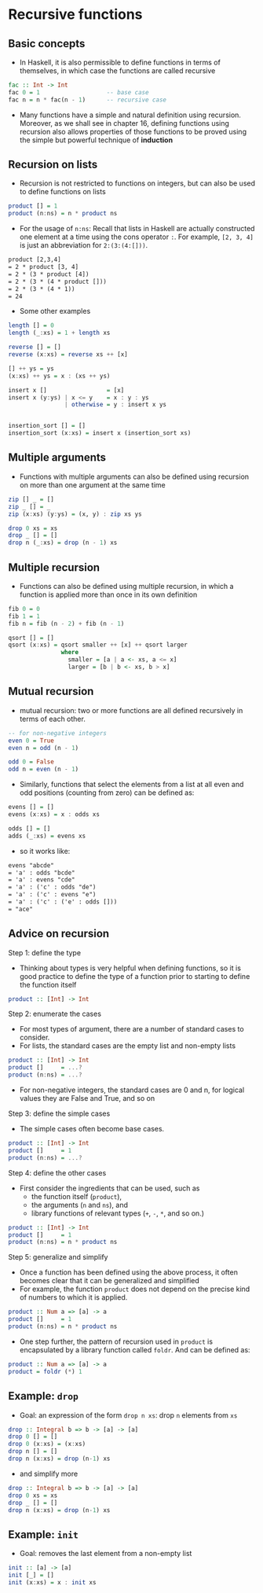 # Recursive functions

## Basic concepts

- In Haskell, it is also permissible to define functions in terms of themselves, in which case the functions are called recursive

```hs
fac :: Int -> Int
fac 0 = 1                   -- base case
fac n = n * fac(n - 1)      -- recursive case
```
- Many functions have a simple and natural definition using recursion.  Moreover, as we shall see in chapter 16, defining functions using recursion also allows properties of those functions to be proved using the simple but powerful technique of **induction**

## Recursion on lists

- Recursion is not restricted to functions on integers, but can also be used to define functions on lists

```hs
product [] = 1
product (n:ns) = n * product ns
```

- For the usage of `n:ns`: Recall that lists in Haskell are actually constructed one element at a time using the cons operator `:`. For example, `[2, 3, 4]` is just an abbreviation for `2:(3:(4:[]))`.

```txt
product [2,3,4]
= 2 * product [3, 4]
= 2 * (3 * product [4])
= 2 * (3 * (4 * product []))
= 2 * (3 * (4 * 1))
= 24
```
- Some other examples

```hs
length [] = 0
length (_:xs) = 1 + length xs
```

```hs
reverse [] = []
reverse (x:xs) = reverse xs ++ [x]
```

```hs
[] ++ ys = ys
(x:xs) ++ ys = x : (xs ++ ys)
```

```hs
insert x []                 = [x]
insert x (y:ys) | x <= y    = x : y : ys
                | otherwise = y : insert x ys


insertion_sort [] = []
insertion_sort (x:xs) = insert x (insertion_sort xs)
```

## Multiple arguments

- Functions with multiple arguments can also be defined using recursion on more than one argument at the same time

```hs
zip [] _ = []
zip _ [] = _
zip (x:xs) (y:ys) = (x, y) : zip xs ys
```

```hs
drop 0 xs = xs
drop _ [] = []
drop n (_:xs) = drop (n - 1) xs
```

## Multiple recursion

- Functions can also be defined using multiple recursion, in which a function is applied more than once in its own definition

```hs
fib 0 = 0
fib 1 = 1
fib n = fib (n - 2) + fib (n - 1)
```

```hs
qsort [] = []
qsort (x:xs) = qsort smaller ++ [x] ++ qsort larger
               where
                 smaller = [a | a <- xs, a <= x]
                 larger = [b | b <- xs, b > x]
```

## Mutual recursion

- mutual recursion: two or more functions are all defined recursively in terms of each other.

```hs
-- for non-negative integers
even 0 = True
even n = odd (n - 1)

odd 0 = False
odd n = even (n - 1)
```

- Similarly, functions that select the elements from a list at all even and odd positions (counting from zero) can be defined as:

```hs
evens [] = []
evens (x:xs) = x : odds xs

odds [] = []
adds (_:xs) = evens xs
```

- so it works like:

```txt
evens "abcde"
= 'a' : odds "bcde"
= 'a' : evens "cde"
= 'a' : ('c' : odds "de")
= 'a' : ('c' : evens "e")
= 'a' : ('c' : ('e' : odds []))
= "ace"
```

## Advice on recursion

Step 1: define the type

- Thinking about types is very helpful when defining functions, so it is good practice to define the type of a function prior to starting to define the function itself

```hs
product :: [Int] -> Int
```

Step 2: enumerate the cases

- For most types of argument, there are a number of standard cases to consider.
- For lists, the standard cases are the empty list and non-empty lists

```hs
product :: [Int] -> Int
product []     = ...?
product (n:ns) = ...?
```

- For non-negative integers, the standard cases are 0 and n, for logical values they
are False and True, and so on


Step 3: define the simple cases

- The simple cases often become base cases.

```hs
product :: [Int] -> Int
product []     = 1
product (n:ns) = ...?
```

Step 4: define the other cases

- First consider the ingredients that can be used, such as
  - the function itself (`product`),
  - the arguments (`n` and `ns`), and
  - library functions of relevant types (`+`, `-`, `*`, and so on.)

```hs
product :: [Int] -> Int
product []     = 1
product (n:ns) = n * product ns
```

Step 5: generalize and simplify

- Once a function has been defined using the above process, it often becomes clear that it can be generalized and simplified
- For example, the function `product` does not depend on the precise kind of numbers to which it is applied.

```hs
product :: Num a => [a] -> a
product []     = 1
product (n:ns) = n * product ns
```

- One step further, the pattern of recursion used in `product` is encapsulated by a library function called `foldr`. And can be defined as:

```hs
product :: Num a => [a] -> a
product = foldr (*) 1
```

## Example: `drop`

- Goal: an expression of the form `drop n xs`: drop `n` elements from `xs`

```hs
drop :: Integral b => b -> [a] -> [a]
drop 0 [] = []
drop 0 (x:xs) = (x:xs)
drop n [] = []
drop n (x:xs) = drop (n-1) xs
```

- and simplify more

```hs
drop :: Integral b => b -> [a] -> [a]
drop 0 xs = xs
drop _ [] = []
drop n (x:xs) = drop (n-1) xs
```

## Example: `init`

- Goal: removes the last element from a non-empty list

```hs
init :: [a] -> [a]
init [_] = []
init (x:xs) = x : init xs
```
